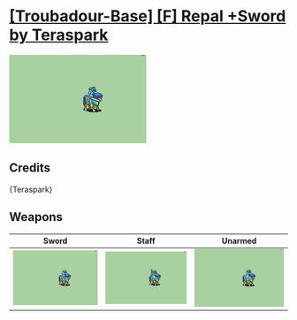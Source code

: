# [\[Troubadour-Base\] \[F\] Repal +Sword by Teraspark](./)
 

<img src="./1.%20Sword/Sword_000.png" alt="[Troubadour-Base] [F] Repal +Sword by Teraspark standing" />

## Credits

{Teraspark}

## Weapons
 

|Sword |Staff |Unarmed |
|  :---: | :---: | :---: |
| <img alt="Sword animation" src="./1.%20Sword/Sword.gif" /> | <img alt="Staff animation" src="./7.%20Staff/Staff.gif" /> | <img alt="Unarmed animation" src="./8.%20Unarmed/Unarmed.gif" /> |
